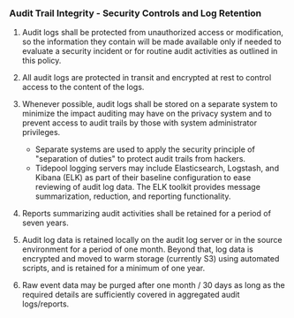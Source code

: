 ### Audit Trail Integrity - Security Controls and Log Retention

1. Audit logs shall be protected from unauthorized access or modification, so
   the information they contain will be made available only if needed to
   evaluate a security incident or for routine audit activities as outlined in
   this policy.
2. All audit logs are protected in transit and encrypted at rest to control
   access to the content of the logs.
3. Whenever possible, audit logs shall be stored on a separate system to
   minimize the impact auditing may have on the privacy system and to prevent
   access to audit trails by those with system administrator privileges.

    * Separate systems are used to apply the security principle of "separation
      of duties" to protect audit trails from hackers.
    * Tidepool logging servers may include Elasticsearch, Logstash, and Kibana
      (ELK) as part of their baseline configuration to ease reviewing of audit
      log data. The ELK toolkit provides message summarization, reduction, and
      reporting functionality.

4. Reports summarizing audit activities shall be retained for a period of seven
   years.
5. Audit log data is retained locally on the audit log server or in the source
   environment for a period of one month. Beyond that, log data is encrypted and
   moved to warm storage (currently S3) using automated scripts, and is retained
   for a minimum of one year.
6. Raw event data may be purged after one month / 30 days as long as the
   required details are sufficiently covered in aggregated audit logs/reports.
